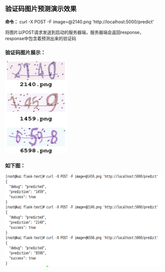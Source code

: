 
## 验证码图片预测演示效果

__命令：__ curl -X POST -F image=@2140.png 'http://localhost:5000/predict'

将图片以POST请求发送到启动的服务器端，服务器端会返回response，response中包含着预测出来的验证码

### 验证码图片展示：
       
<img src="https://raw.githubusercontent.com/OneStepAndTwoSteps/TensorFlow_notes/master/static/%E9%AA%8C%E8%AF%81%E7%A0%81%E6%A8%A1%E5%9E%8B%E6%BC%94%E7%A4%BA%E6%95%88%E6%9E%9C/%E6%BC%94%E7%A4%BA%E6%95%88%E6%9E%9C2.png" width="200px" height="300px"/></div>       



### 如下图：
<img src="https://raw.githubusercontent.com/OneStepAndTwoSteps/TensorFlow_notes/master/static/%E9%AA%8C%E8%AF%81%E7%A0%81%E6%A8%A1%E5%9E%8B%E6%BC%94%E7%A4%BA%E6%95%88%E6%9E%9C/%E6%BC%94%E7%A4%BA%E6%95%88%E6%9E%9C1.png" width="600px" height="300px"/></div> 
             





